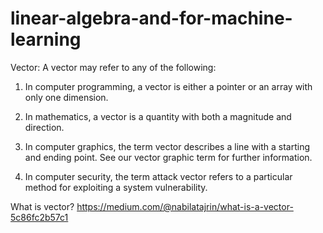 # linear-algebra-and-for-machine-learning


Vector: 
A vector may refer to any of the following:


1. In computer programming, a vector is either a pointer or an array with only one dimension.

2. In mathematics, a vector is a quantity with both a magnitude and direction.

3. In computer graphics, the term vector describes a line with a starting and ending point. See our vector graphic term for further information.

4. In computer security, the term attack vector refers to a particular method for exploiting a system vulnerability.





What is vector?
https://medium.com/@nabilatajrin/what-is-a-vector-5c86fc2b57c1


